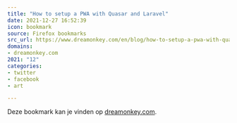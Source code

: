 ```yaml
---
title: "How to setup a PWA with Quasar and Laravel"
date: 2021-12-27 16:52:39
icon: bookmark
source: Firefox bookmarks
src_url: https://www.dreamonkey.com/en/blog/how-to-setup-a-pwa-with-quasar-and-laravel/
domains:
- dreamonkey.com
2021: "12"
categories:
- twitter
- facebook
- art

---
```

Deze bookmark kan je vinden op [dreamonkey.com](https://www.dreamonkey.com/en/blog/how-to-setup-a-pwa-with-quasar-and-laravel/).

